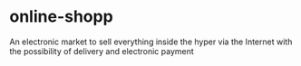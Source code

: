 # online-shopp
An electronic market to sell everything inside the hyper via the Internet with the possibility of delivery and electronic payment
